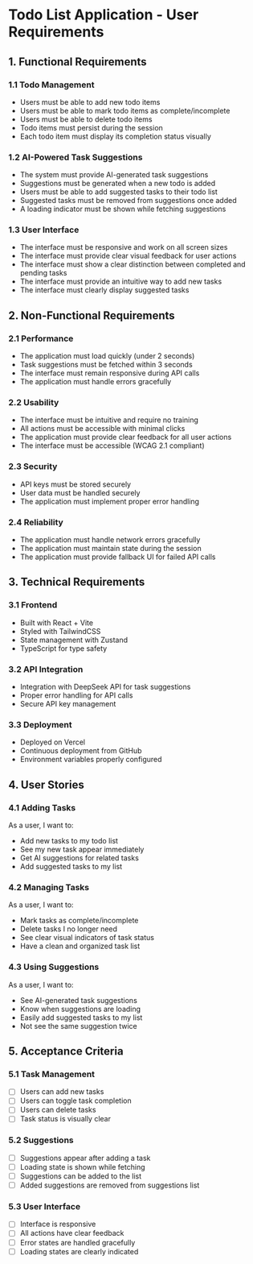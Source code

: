 # Todo List Application - User Requirements

## 1. Functional Requirements

### 1.1 Todo Management
- Users must be able to add new todo items
- Users must be able to mark todo items as complete/incomplete
- Users must be able to delete todo items
- Todo items must persist during the session
- Each todo item must display its completion status visually

### 1.2 AI-Powered Task Suggestions
- The system must provide AI-generated task suggestions
- Suggestions must be generated when a new todo is added
- Users must be able to add suggested tasks to their todo list
- Suggested tasks must be removed from suggestions once added
- A loading indicator must be shown while fetching suggestions

### 1.3 User Interface
- The interface must be responsive and work on all screen sizes
- The interface must provide clear visual feedback for user actions
- The interface must show a clear distinction between completed and pending tasks
- The interface must provide an intuitive way to add new tasks
- The interface must clearly display suggested tasks

## 2. Non-Functional Requirements

### 2.1 Performance
- The application must load quickly (under 2 seconds)
- Task suggestions must be fetched within 3 seconds
- The interface must remain responsive during API calls
- The application must handle errors gracefully

### 2.2 Usability
- The interface must be intuitive and require no training
- All actions must be accessible with minimal clicks
- The application must provide clear feedback for all user actions
- The interface must be accessible (WCAG 2.1 compliant)

### 2.3 Security
- API keys must be stored securely
- User data must be handled securely
- The application must implement proper error handling

### 2.4 Reliability
- The application must handle network errors gracefully
- The application must maintain state during the session
- The application must provide fallback UI for failed API calls

## 3. Technical Requirements

### 3.1 Frontend
- Built with React + Vite
- Styled with TailwindCSS
- State management with Zustand
- TypeScript for type safety

### 3.2 API Integration
- Integration with DeepSeek API for task suggestions
- Proper error handling for API calls
- Secure API key management

### 3.3 Deployment
- Deployed on Vercel
- Continuous deployment from GitHub
- Environment variables properly configured

## 4. User Stories

### 4.1 Adding Tasks
As a user, I want to:
- Add new tasks to my todo list
- See my new task appear immediately
- Get AI suggestions for related tasks
- Add suggested tasks to my list

### 4.2 Managing Tasks
As a user, I want to:
- Mark tasks as complete/incomplete
- Delete tasks I no longer need
- See clear visual indicators of task status
- Have a clean and organized task list

### 4.3 Using Suggestions
As a user, I want to:
- See AI-generated task suggestions
- Know when suggestions are loading
- Easily add suggested tasks to my list
- Not see the same suggestion twice

## 5. Acceptance Criteria

### 5.1 Task Management
- [ ] Users can add new tasks
- [ ] Users can toggle task completion
- [ ] Users can delete tasks
- [ ] Task status is visually clear

### 5.2 Suggestions
- [ ] Suggestions appear after adding a task
- [ ] Loading state is shown while fetching
- [ ] Suggestions can be added to the list
- [ ] Added suggestions are removed from suggestions list

### 5.3 User Interface
- [ ] Interface is responsive
- [ ] All actions have clear feedback
- [ ] Error states are handled gracefully
- [ ] Loading states are clearly indicated 